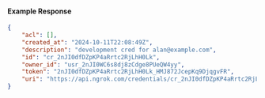 <!-- Code generated for API Clients. DO NOT EDIT. -->

#### Example Response

```json
{
	"acl": [],
	"created_at": "2024-10-11T22:08:49Z",
	"description": "development cred for alan@example.com",
	"id": "cr_2nJI0dfDZpKP4aRrtc2RjLhH0Lk",
	"owner_id": "usr_2nJI0WC6s8dj8zCdge8PUeQW4yy",
	"token": "2nJI0dfDZpKP4aRrtc2RjLhH0Lk_HMJ872JcepKq9DjqgvFR",
	"uri": "https://api.ngrok.com/credentials/cr_2nJI0dfDZpKP4aRrtc2RjLhH0Lk"
}
```
